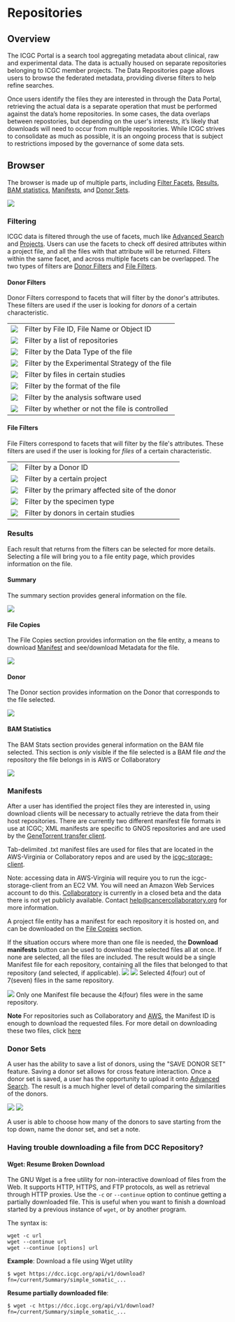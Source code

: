 # Repositories

## Overview

The ICGC Portal is a search tool aggregating metadata about clinical, raw and experimental data. The data is actually housed on separate repositories belonging to ICGC member projects. The Data Repositories page allows users to browse the federated metadata, providing diverse filters to help refine searches.

Once users identify the files they are interested in through the Data Portal, retrieving the actual data is a separate operation that must be performed against the data’s home repositories.  In some cases, the data overlaps between repostories, but depending on the user's interests, it’s likely that downloads will need to occur from multiple repositories. While ICGC strives to consolidate as much as possible, it is an ongoing process that is subject to restrictions imposed by the governance of some data sets.

## Browser

The browser is made up of multiple parts, including [Filter Facets](repositories.md#filtering), [Results](repositories.md#results), [BAM statistics](repositories.md#bam-statistics), [Manifests](repositories.md#manifests), and [Donor Sets](repositories.md#donor-sets). 

[![](images/data-repository-browser.png)](images/data-repository-browser.png "Click on the image to see it in full")

### Filtering

ICGC data is filtered through the use of facets, much like [Advanced Search](search.md) and [Projects](projects.md#filtering). Users can use the facets to check off desired attributes within a project file, and all the files with that attribute will be returned. Filters within the same facet, and across multiple facets can be overlapped. The two types of filters are [Donor Filters](repositories.md#donor-filters) and [File Filters](repositories.md#file-filters).

#### Donor Filters

Donor Filters correspond to facets that will filter by the donor's attributes. These filters are used if the user is looking for _donors_ of a certain characteristic.

| | |
| ---- | ---- |
| [![](images/file-filter-file-id.png)](images/file-filter-file-id.png "Click on the image to see it in full")| Filter by File ID, File Name or Object ID |
| [![](images/file-filter-repository.png)](images/file-filter-repository.png "Click on the image to see it in full") | Filter by a list of repositories |
| [![](images/file-filter-data-type.png)](images/file-filter-data-type.png "Click on the image to see it in full") | Filter by the Data Type of the file |
| [![](images/file-filter-experimental-strategy.png)](images/file-filter-experimental-strategy.png "Click on the image to see it in full") | Filter by the Experimental Strategy of the file |
| [![](images/file-filter-in-study.png)](images/file-filter-in-study.png "Click on the image to see it in full") | Filter by files in certain studies |
| [![](images/file-filter-file-format.png)](images/file-filter-file-format.png "Click on the image to see it in full") | Filter by the format of the file |
| [![](images/file-filter-analysis-software.png)](images/file-filter-analysis-software.png "Click on the image to see it in full") | Filter by the analysis software used |
| [![](images/file-filter-access.png)](images/file-filter-access.png "Click on the image to see it in full") | Filter by whether or not the file is controlled |

#### File Filters

File Filters correspond to facets that will filter by the file's attributes. These filters are used if the user is looking for _files_ of a certain characteristic.

| | |
| ---- | ---- |
| [![](images/donor-filter-donor-id.png)](images/donor-filter-donor-id.png "Click on the image to see it in full") | Filter by a Donor ID |
| [![](images/donor-filter-project.png)](images/donor-filter-project.png "Click on the image to see it in full") | Filter by a certain project |
| [![](images/donor-filter-primary-site.png)](images/donor-filter-primary-site.png "Click on the image to see it in full") | Filter by the primary affected site of the donor |
| [![](images/donor-filter-specimen-type.png)](images/donor-filter-specimen-type.png "Click on the image to see it in full") | Filter by the specimen type |
| [![](images/donor-filter-in-study.png)](images/donor-filter-in-study.png "Click on the image to see it in full") | Filter by donors in certain studies |

### Results

Each result that returns from the filters can be selected for more details. Selecting a file will bring you to a file entity page, which provides information on the file. 

#### Summary

The summary section provides general information on the file.

[![](images/file-entity-summary.png)](images/file-entity-summary.png "Click on the image to see it in full")

#### File Copies

The File Copies section provides information on the file entity, a means to download [Manifest](repositories.md#manifests) and see/download Metadata for the file.

[![](images/file-entity-file-copies.png)](images/file-entity-file-copies.png "Click on the image to see it in full")

#### Donor

The Donor section provides information on the Donor that corresponds to the file selected.

[![](images/file-entity-donor.png)](images/file-entity-donor.png "Click on the image to see it in full")

#### BAM Statistics

The BAM Stats section provides general information on the BAM file selected. This section is _only_ visible if the file selected is a BAM file _and_ the repository the file belongs in is AWS or Collaboratory

[![](images/file-entity-iobio.png)](images/file-entity-iobio.png "Click on the image to see it in full")

### Manifests

After a user has identified the project files they are interested in, using download clients will be necessary to actually retrieve the data from their host repositories. There are currently two different manifest file formats in use at ICGC; XML manifests are specific to GNOS repositories and are used by the [GeneTorrent transfer client](https://cghub.ucsc.edu/software/downloads.html).

Tab-delimited .txt manifest files are used for files that are located in the AWS-Virginia or Collaboratory repos and are used by the [icgc-storage-client](https://dcc.icgc.org/software).

Note:
accessing data in AWS-Virginia will require you to run the icgc-storage-client from an EC2 VM. You will need an Amazon Web Services account to do this. [Collaboratory](http://docs.icgc.org/cloud/about/#collaboratory) is currently in a closed beta and the data there is not yet publicly available. Contact <help@cancercollaboratory.org> for more information.

A project file entity has a manifest for each repository it is hosted on, and can be downloaded on the [File Copies](repositories.md#file-copies) section.

If the situation occurs where more than one file is needed, the **Download manifests** button can be used to download the selected files all at once. If none are selected, all the files are included. The result would be a single Manifest file for each repository, containing all the files that belonged to that repository (and selected, if applicable).
[![](images/data-repositories-download-manifests.png)](images/data-repositories-download-manifests.png "Click on the image to see it in full")
[![](images/data-repository-selected-files.png)](images/data-repository-selected-files.png "Click on the image to see it in full")
Selected 4(four) out of 7(seven) files in the same repository.


[![](images/data-repository-download-manifest-modal.png)](images/data-repository-download-manifest-modal.png "Click on the image to see it in full")
Only one Manifest file because the 4(four) files were in the same repository.

**Note**
For repositories such as Collaboratory and [AWS](https://dcc.icgc.org/icgc-in-the-cloud/aws/), the Manifest ID is enough to download the requested files. For more detail on downloading these two files, click [here](/cloud/guide.md#overview)

### Donor Sets

A user has the ability to save a list of donors, using the "SAVE DONOR SET" feature. Saving a donor set allows for cross feature interaction. Once a donor set is saved, a user has the opportunity to upload it onto [Advanced Search](search.md). The result is a much higher level of detail comparing the similarities of the donors.

[![](images/data-repositories-save-donor-set.png)](images/data-repositories-save-donor-set.png "Click on the image to see it in full")
[![](images/data-repositories-save-donor-set-modal.png)](images/data-repositories-save-donor-set-modal.png "Click on the image to see it in full")

A user is able to choose how many of the donors to save starting from the top down, name the donor set, and set a note.

### Having trouble downloading a file from DCC Repository?
#### Wget: Resume Broken Download
The GNU Wget is a free utility for non-interactive download of files from the Web. It supports HTTP, HTTPS, and FTP protocols, as well as retrieval through HTTP proxies.
Use the ```-c``` or ```--continue``` option to continue getting a partially downloaded file. This is useful when you want to finish a download started by a previous instance of ```wget```, or by another program.

The syntax is:
```
wget -c url
wget --continue url
wget --continue [options] url
```

**Example**:
Download a file using Wget utility
```
$ wget https://dcc.icgc.org/api/v1/download?fn=/current/Summary/simple_somatic_...
```

**Resume partially downloaded file**:
```
$ wget -c https://dcc.icgc.org/api/v1/download?fn=/current/Summary/simple_somatic_...
```
